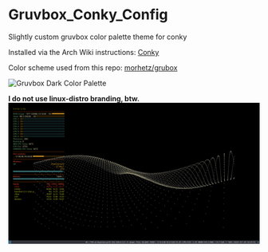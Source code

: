 # Gruvbox_Conky_Config
Slightly custom gruvbox color palette theme for conky

Installed via the Arch Wiki instructions: [Conky](https://wiki.archlinux.org/index.php/conky)

Color scheme used from this repo: [morhetz/grubox](https://github.com/morhetz/gruvbox)

![Gruvbox Dark Color Palette](https://camo.githubusercontent.com/cdb2f2e986c564b515c0c698e6c45b4ab5d725a9/687474703a2f2f692e696d6775722e636f6d2f776136363678672e706e67)

**I do not use linux-distro branding, btw.**
![Screenshot](conky_desktop.png)

